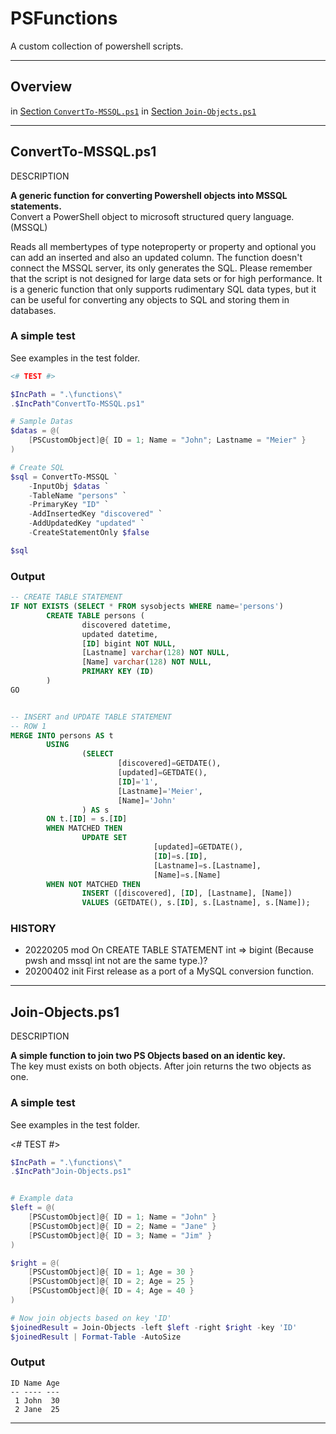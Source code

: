 # PSFunctions

A custom collection of powershell scripts.

---

## Overview

in [Section `ConvertTo-MSSQL.ps1`](#ConvertTo-MSSQL.ps1)
in [Section `Join-Objects.ps1`](#Join-Objects.ps1)

---

## ConvertTo-MSSQL.ps1

DESCRIPTION

__A generic function for converting Powershell objects into MSSQL statements.__  
Convert a PowerShell object to microsoft structured query language. (MSSQL)

Reads all membertypes of type noteproperty or property and optional you can add an inserted and also an updated column.
The function doesn't connect the MSSQL server, its only generates the SQL.
Please remember that the script is not designed for large data sets or for high performance.
It is a generic function that only supports rudimentary SQL data types, 
but it can be useful for converting any objects to SQL and storing them in databases.

### A simple test

See examples in the test folder.

```powershell
<# TEST #>

$IncPath = ".\functions\"
.$IncPath"ConvertTo-MSSQL.ps1"

# Sample Datas
$datas = @(
    [PSCustomObject]@{ ID = 1; Name = "John"; Lastname = "Meier" }
)

# Create SQL
$sql = ConvertTo-MSSQL `
    -InputObj $datas `
    -TableName "persons" `
    -PrimaryKey "ID" `
    -AddInsertedKey "discovered" `
    -AddUpdatedKey "updated" `
    -CreateStatementOnly $false

$sql
```

### Output

```SQL
-- CREATE TABLE STATEMENT
IF NOT EXISTS (SELECT * FROM sysobjects WHERE name='persons')
        CREATE TABLE persons (
                discovered datetime,
                updated datetime,
                [ID] bigint NOT NULL,
                [Lastname] varchar(128) NOT NULL,
                [Name] varchar(128) NOT NULL,
                PRIMARY KEY (ID)
        )
GO


-- INSERT and UPDATE TABLE STATEMENT
-- ROW 1
MERGE INTO persons AS t
        USING
                (SELECT
                        [discovered]=GETDATE(),
                        [updated]=GETDATE(),
                        [ID]='1',
                        [Lastname]='Meier',
                        [Name]='John'
                ) AS s
        ON t.[ID] = s.[ID]
        WHEN MATCHED THEN
                UPDATE SET
                                [updated]=GETDATE(),
                                [ID]=s.[ID],
                                [Lastname]=s.[Lastname],
                                [Name]=s.[Name]
        WHEN NOT MATCHED THEN
                INSERT ([discovered], [ID], [Lastname], [Name])
                VALUES (GETDATE(), s.[ID], s.[Lastname], s.[Name]);
```

### HISTORY

- 20220205 mod    On CREATE TABLE STATEMENT int => bigint (Because pwsh and mssql int not are the same type.)?
- 20200402 init   First release as a port of a MySQL conversion function.

---

## Join-Objects.ps1

DESCRIPTION

__A simple function to join two PS Objects based on an identic key.__  
The key must exists on both objects. After join returns the two objects as one.

### A simple test

See examples in the test folder.

<# TEST #>

```powershell
$IncPath = ".\functions\"
.$IncPath"Join-Objects.ps1"


# Example data
$left = @(
    [PSCustomObject]@{ ID = 1; Name = "John" }
    [PSCustomObject]@{ ID = 2; Name = "Jane" }
    [PSCustomObject]@{ ID = 3; Name = "Jim" }
)

$right = @(
    [PSCustomObject]@{ ID = 1; Age = 30 }
    [PSCustomObject]@{ ID = 2; Age = 25 }
    [PSCustomObject]@{ ID = 4; Age = 40 }
)

# Now join objects based on key 'ID' 
$joinedResult = Join-Objects -left $left -right $right -key 'ID'
$joinedResult | Format-Table -AutoSize
```

### Output

```
ID Name Age
-- ---- ---
 1 John  30
 2 Jane  25
```

---
